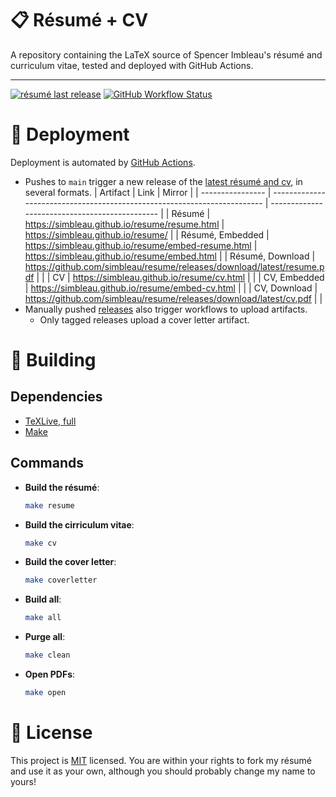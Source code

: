 # 📋 Résumé + CV
A repository containing the LaTeX source of Spencer Imbleau's résumé and curriculum vitae, tested and deployed with GitHub Actions.

---
[![résumé last release](https://img.shields.io/github/release-date/simbleau/resume?logo=github&label=Last%20Release)](https://github.com/simbleau/resume/releases)
[![GitHub Workflow Status](https://img.shields.io/github/actions/workflow/status/simbleau/resume/ci.yml?logo=github&label=CI)](https://github.com/simbleau/resume/actions/workflows/ci.yml)

# 🤖 Deployment
Deployment is automated by [GitHub Actions](https://github.com/simbleau/resume/actions).
- Pushes to `main` trigger a new release of the [latest résumé and cv](https://github.com/simbleau/resume/releases/tag/latest), in several formats.
  | Artifact         | Link                                                                     | Mirror                                         |
  | ---------------- | ------------------------------------------------------------------------ | ---------------------------------------------- |
  | Résumé           | <https://simbleau.github.io/resume/resume.html>                          | <https://simbleau.github.io/resume/>           |
  | Résumé, Embedded | <https://simbleau.github.io/resume/embed-resume.html>                    | <https://simbleau.github.io/resume/embed.html> |
  | Résumé, Download | <https://github.com/simbleau/resume/releases/download/latest/resume.pdf> |                                                |
  | CV               | <https://simbleau.github.io/resume/cv.html>                              |                                                |
  | CV, Embedded     | <https://simbleau.github.io/resume/embed-cv.html>                        |                                                |
  | CV, Download     | <https://github.com/simbleau/resume/releases/download/latest/cv.pdf>     |                                                |
- Manually pushed [releases](https://github.com/simbleau/resume/releases) also trigger workflows to upload artifacts.
  - Only tagged releases upload a cover letter artifact.

# 🔧 Building
## Dependencies
- [TeXLive, full](https://www.tug.org/texlive/)
- [Make](https://www.gnu.org/software/make/)
## Commands
- **Build the résumé**:
  ```bash
  make resume
  ```
- **Build the cirriculum vitae**:
  ```bash
  make cv
  ```
- **Build the cover letter**:
  ```bash
  make coverletter
  ```
- **Build all**:
  ```bash
  make all
  ```
- **Purge all**:
  ```bash
  make clean
  ```
- **Open PDFs**:
  ```bash
  make open
  ```

# 🔏 License
This project is [MIT](./LICENSE) licensed. You are within your rights to fork my résumé and use it as your own, although you should probably change my name to yours!
